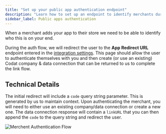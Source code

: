 ```yaml
---
title: "Set up your public app authentication endpoint"
description: "Learn how to set up an endpoint to identify merchants during"
sidebar_label: Public apps authentication
---
```


When a merchant adds your app to their store we need to be able to identify who this is on your end.

During the auth flow, we will redirect the user to the **App Redirect URL** endpoint entered in the [integration settings](/integrations/commerce/shopify/commerce-shopify-setup#add-your-apps-credentials-to-the-shopify-integration). This page should allow the user to authenticate themselves with you and then create (or use an existing) Codat company & data connection that can be returned to us to complete the link flow.

## Technical Details

The initial redirect will include a `code` query string parameter. This is generated by us to maintain context. Upon authenticating the merchant, you will need to either use an existing company/data connection or create a new one. The data connection response will contain a `linkURL` that you can then append the `code` to the query string and redirect the user.

![Merchent Authentication Flow](/img/integrations/commerce/shopify/merchant-auth-flow.png)